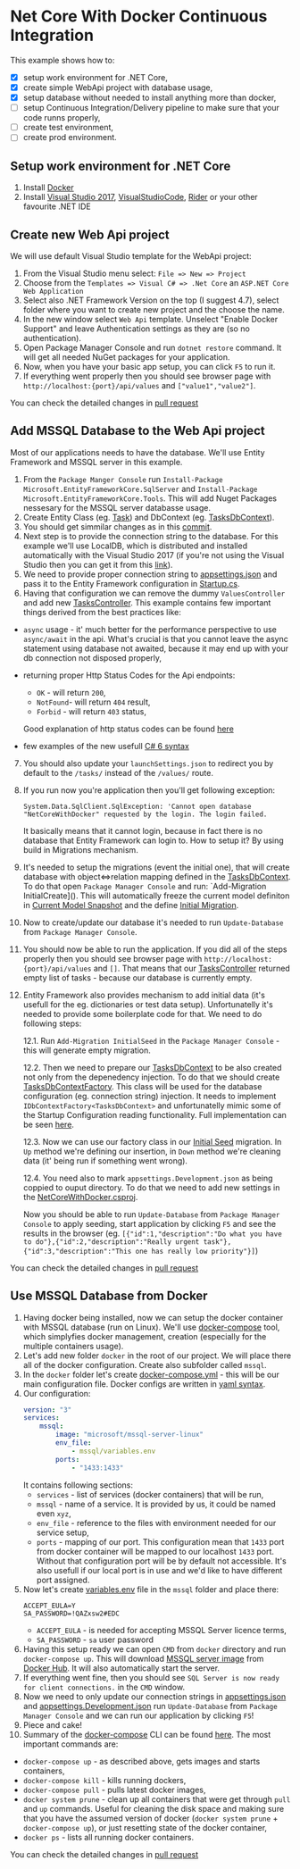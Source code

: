 # Net Core With Docker Continuous Integration

This example shows how to:
- [x] setup work environment for .NET Core,
- [x] create simple WebApi project with database usage,
- [x] setup database without needed to install anything more than docker,
- [ ] setup Continuous Integration/Delivery pipeline to make sure that your code runns properly,
- [ ] create test environment,
- [ ] create prod environment.

## Setup work environment for .NET Core
1. Install [Docker](https://www.docker.com/get-docker) 
2. Install [Visual Studio 2017](https://www.visualstudio.com/pl/thank-you-downloading-visual-studio/?sku=Community&rel=15), [VisualStudioCode](https://code.visualstudio.com/download), [Rider](https://www.jetbrains.com/rider/) or your other favourite .NET IDE

## Create new Web Api project
We will use default Visual Studio template for the WebApi project:
1. From the Visual Studio menu select: `File => New => Project`
2. Choose from the `Templates => Visual C# => .Net Core` an `ASP.NET Core Web Application`
3. Select also .NET Framework Version on the top (I suggest 4.7), select folder where you want to create new project and the choose the name.
4. In the new window select `Web Api` template. Unselect "Enable Docker Support" and leave Authentication settings as they are (so no authentication).
5. Open Package Manager Console and run `dotnet restore` command. It will get all needed NuGet packages for your application.
6. Now, when you have your basic app setup, you can click `F5` to run it.
7. If everything went properly then you should see browser page with `http://localhost:{port}/api/values` and `["value1","value2"]`.

You can check the detailed changes in [pull request](https://github.com/oskardudycz/NetCoreWithDockerCI/pull/2/files)

## Add MSSQL Database to the Web Api project
Most of our applications needs to have the database. We'll use Entity Framework and MSSQL server in this example.
1. From the `Package Manger Console` run `Install-Package Microsoft.EntityFrameworkCore.SqlServer` and `Install-Package Microsoft.EntityFrameworkCore.Tools`. This will add Nuget Packages nessesary for the MSSQL server databasse usage.
2. Create Entity Class (eg. [Task](https://github.com/oskardudycz/NetCoreWithDockerCI/blob/c3b2dc31fb7ae8b834b94cb338b49fd3a8dbe2b5/src/NetCoreWithDocker/NetCoreWithDocker/Storage/Entities/Task.cs)) and DbContext (eg. [TasksDbContext](https://github.com/oskardudycz/NetCoreWithDockerCI/blob/df641d876b094eb64918c3823ede6a14529216e4/src/NetCoreWithDocker/NetCoreWithDocker/Storage/TasksDbContext.cs)).
3. You should get simmilar changes as in this [commit](https://github.com/oskardudycz/NetCoreWithDockerCI/pull/4/commits/c3b2dc31fb7ae8b834b94cb338b49fd3a8dbe2b5).
4. Next step is to provide the connection string to the database. For this example we'll use LocalDB, which is distributed and installed automatically with the Visual Studio 2017 (if you're not using the Visual Studio then you can get it from this [link](https://docs.microsoft.com/en-us/sql/database-engine/configure-windows/sql-server-2016-express-localdb)).
5. We need to provide proper connection string to [appsettings.json](https://github.com/oskardudycz/NetCoreWithDockerCI/blob/df641d876b094eb64918c3823ede6a14529216e4/src/NetCoreWithDocker/NetCoreWithDocker/appsettings.Development.json) and pass it to the Entity Framework configuration in  [Startup.cs](https://github.com/oskardudycz/NetCoreWithDockerCI/blob/df641d876b094eb64918c3823ede6a14529216e4/src/NetCoreWithDocker/NetCoreWithDocker/Startup.cs).
6. Having that configuration we can remove the dummy `ValuesController` and add new [TasksController](https://github.com/oskardudycz/NetCoreWithDockerCI/blob/df641d876b094eb64918c3823ede6a14529216e4/src/NetCoreWithDocker/NetCoreWithDocker/Controllers/TasksController.cs). 
This example contains few important things derived from the best practices like:
* `async` usage - it' much better for the performance perspective to use `async/await` in the api. What's crucial is that you cannot leave the async statement using database not awaited, because it may end up with your db connection not disposed properly,
* returning proper Http Status Codes for the Api endpoints:
    * `OK` - will return `200`,
    * `NotFound`- will return `404` result,
    * `Forbid` - will return `403` status,
    
    Good explanation of http status codes can be found [here](https://ict.ken.be/Data/Sites/1/images/articles/http-status-code-explained.jpg)
* few examples of the new usefull [C# 6 syntax](https://msdn.microsoft.com/en-us/magazine/dn802602.aspx)
7. You should also update your `launchSettings.json` to redirect you by default to the `/tasks/` instead of the `/values/` route.
8. If you run now you're application then you'll get following exception:

    ``
System.Data.SqlClient.SqlException: 'Cannot open database "NetCoreWithDocker" requested by the login. The login failed.
``

    It basically means that it cannot login, because in fact there is no database that Entity Framework can login to. How to setup it? By using build in Migrations mechanism.
9. It's needed to setup the migrations (event the initial one), that will create database with object<=>relation mapping defined in the [TasksDbContext](https://github.com/oskardudycz/NetCoreWithDockerCI/blob/df641d876b094eb64918c3823ede6a14529216e4/src/NetCoreWithDocker/NetCoreWithDocker/Storage/TasksDbContext.cs). To do that open `Package Manager Console` and run: `Add-Migration InitialCreate](). This will automatically freeze the current model definiton in  [Current Model Snapshot](https://github.com/oskardudycz/NetCoreWithDockerCI/blob/da1ab7345306933aafcce0002ee4ba54cd437d8b/src/NetCoreWithDocker/NetCoreWithDocker/Migrations/TasksDbContextModelSnapshot.cs) and the define [Initial Migration](https://github.com/oskardudycz/NetCoreWithDockerCI/blob/da1ab7345306933aafcce0002ee4ba54cd437d8b/src/NetCoreWithDocker/NetCoreWithDocker/Migrations/20170730135615_InitialCreate.cs).
10. Now to create/update our database it's needed to run `Update-Database` from `Package Manager Console`.
11. You should now be able to run the application. If you did all of the steps properly then you should see browser page with `http://localhost:{port}/api/values` and `[]`. That means that our [TasksController](https://github.com/oskardudycz/NetCoreWithDockerCI/blob/df641d876b094eb64918c3823ede6a14529216e4/src/NetCoreWithDocker/NetCoreWithDocker/Controllers/TasksController.cs) returned empty list of tasks - because our database is currently empty.
12. Entity Framework also provides mechanism to add initial data (it's usefull for the eg. dictionaries or test data setup). Unfortunatelly it's needed to provide some boilerplate code for that. We need to do following steps:

    12.1. Run `Add-Migration InitialSeed` in the `Package Manager Console` - this will generate empty migration.
    
    12.2. Then we need to prepare our [TasksDbContext](https://github.com/oskardudycz/NetCoreWithDockerCI/blob/df641d876b094eb64918c3823ede6a14529216e4/src/NetCoreWithDocker/NetCoreWithDocker/Storage/TasksDbContext.cs) to be also created not only from the depenedency injection. To do that we should create [TasksDbContextFactory](https://github.com/oskardudycz/NetCoreWithDockerCI/blob/da1ab7345306933aafcce0002ee4ba54cd437d8b/src/NetCoreWithDocker/NetCoreWithDocker/Storage/TasksDbContextFactory.cs). This class will be used for the database configuration (eg. connection string) injection. It needs to implement `IDbContextFactory<TasksDbContext>` and unfortunatelly mimic some of the Startup Configuration reading functionality. Full implementation can be seen [here](https://github.com/oskardudycz/NetCoreWithDockerCI/blob/da1ab7345306933aafcce0002ee4ba54cd437d8b/src/NetCoreWithDocker/NetCoreWithDocker/Storage/TasksDbContextFactory.cs).

    12.3. Now we can use our factory class in our [Initial Seed](https://github.com/oskardudycz/NetCoreWithDockerCI/blob/da1ab7345306933aafcce0002ee4ba54cd437d8b/src/NetCoreWithDocker/NetCoreWithDocker/Migrations/20170730140332_InitialSeed.cs) migration. In `Up` method we're defining our insertion, in `Down` method we're cleaning data (it' being run if something went wrong).

    12.4. You need also to mark `appsettings.Development.json` as being coppied to ouput directory. To do that we need to add new settings in the [NetCoreWithDocker.csproj](https://github.com/oskardudycz/NetCoreWithDockerCI/blob/da1ab7345306933aafcce0002ee4ba54cd437d8b/src/NetCoreWithDocker/NetCoreWithDocker/NetCoreWithDocker.csproj).
    
    Now you should be able to run `Update-Database` from `Package Manager Console` to apply seeding, start application by clicking `F5` and see the results in the browser (eg. `[{"id":1,"description":"Do what you have to do"},{"id":2,"description":"Really urgent task"},{"id":3,"description":"This one has really low priority"}]`)

You can check the detailed changes in [pull request](https://github.com/oskardudycz/NetCoreWithDockerCI/pull/4/files)

## Use MSSQL Database from Docker

1. Having docker being installed, now we can setup the docker container with MSSQL database (run on Linux). We'll use [docker-compose](https://docs.docker.com/compose/) tool, which simplyfies docker management, creation (especially for the multiple containers usage).
2. Let's add new folder `docker` in the root of our project. We will place there all of the docker configuration. Create also subfolder called `mssql`.
3. In the `docker` folder let's create [docker-compose.yml](https://github.com/oskardudycz/NetCoreWithDockerCI/blob/8758dde3b2f02fb017a09c02612062c024167a4c/docker/docker-compose.yml) - this will be our main configuration file. Docker configs are written in [yaml syntax](https://docs.docker.com/compose/compose-file/). 
4. Our configuration:
    ```yaml
    version: "3"
    services:
        mssql:
            image: "microsoft/mssql-server-linux"
            env_file:
                - mssql/variables.env
            ports:
                - "1433:1433"
    ```
    It contains following sections:
    * `services` - list of services (docker containers) that will be run,
    * `mssql` - name of a service. It is provided by us, it could be named even `xyz`,
    * `env_file` - reference to the files with environment needed for our service setup,
    * `ports` - mapping of our port. This configuration mean that `1433` port from docker container will be mapped to our localhost `1433` port. Without that configuration port will be by default not accessible. It's also usefull if our local port is in use and we'd like to have different port assigned.
5. Now let's create [variables.env](https://github.com/oskardudycz/NetCoreWithDockerCI/blob/8758dde3b2f02fb017a09c02612062c024167a4c/docker/mssql/variables.env) file in the `mssql` folder and place there:
    ```
    ACCEPT_EULA=Y
    SA_PASSWORD=!QAZxsw2#EDC
    ```
    * `ACCEPT_EULA` - is needed for accepting MSSQL Server licence terms,
    * `SA_PASSWORD` - `sa` user password
6. Having this setup ready we can open `CMD` from `docker` directory and run `docker-compose up`. This will download [MSSQL server image](https://hub.docker.com/r/microsoft/mssql-server-linux/) from [Docker Hub](https://hub.docker.com). It will also automatically start the server.
7. If everything went fine, then you should see `SQL Server is now ready for client connections.` in the `CMD` window.
8. Now we need to only update our connection strings in [appsettings.json](https://github.com/oskardudycz/NetCoreWithDockerCI/blob/8758dde3b2f02fb017a09c02612062c024167a4c/src/NetCoreWithDocker/NetCoreWithDocker/appsettings.json) and [appsettings.Development.json](https://github.com/oskardudycz/NetCoreWithDockerCI/blob/8758dde3b2f02fb017a09c02612062c024167a4c/src/NetCoreWithDocker/NetCoreWithDocker/appsettings.Development.json) run `Update-Database` from `Package Manager Console` and we can run our application by clicking `F5`!
9. Piece and cake!
10. Summary of the [docker-compose](https://docs.docker.com/compose/) CLI can be found [here](https://docs.docker.com/compose/reference/overview/). The most important commands are:
* `docker-compose up` - as described above, gets images and starts containers,
* `docker-compose kill` - kills running dockers,
* `docker-compose pull` - pulls latest docker images,
* `docker system prune` - clean up all containers that were get through `pull` and `up` commands. Useful for cleaning the disk space and making sure that you have the assumed version of docker (`docker system prune` + `docker-compose up`), or just resetting state of the docker container,
* `docker ps` - lists all running docker containers.

You can check the detailed changes in [pull request](https://github.com/oskardudycz/NetCoreWithDockerCI/pull/6/files)
